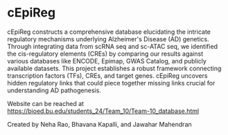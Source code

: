 # cEpiReg
cEpiReg constructs a comprehensive database elucidating the intricate regulatory mechanisms underlying Alzheimer's Disease (AD) genetics. Through integrating data from scRNA seq and sc-ATAC seq, we identified the cis-regulatory elements (CREs) by comparing our results against various databases like ENCODE, Epimap, GWAS Catalog, and publicly available datasets. This project establishes a robust framework connecting transcription factors (TFs), CREs, and target genes. cEpiReg uncovers hidden regulatory links that could piece together missing links crucial for understanding AD pathogenesis.

Website can be reached at https://bioed.bu.edu/students_24/Team_10/Team-10_database.html

Created by Neha Rao, Bhavana Kapalli, and Jawahar Mahendran
